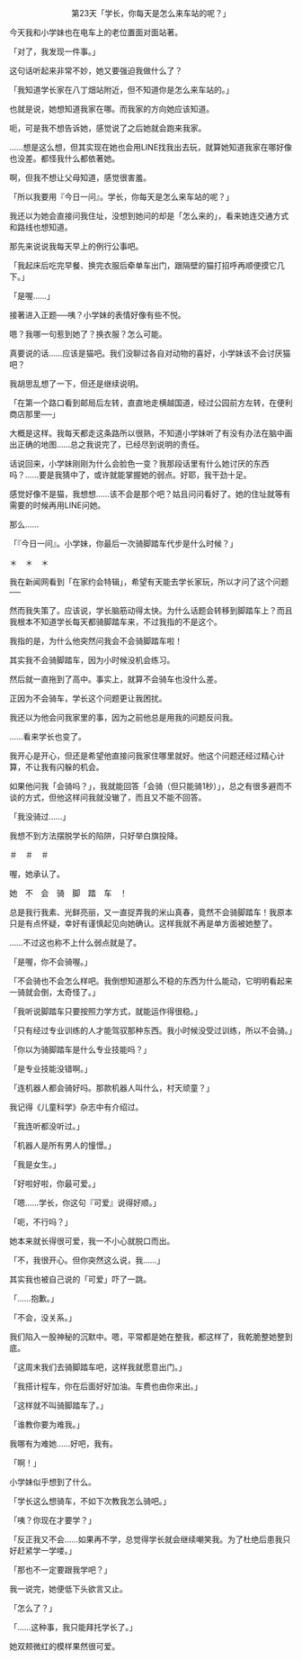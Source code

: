<p align="center">第23天「学长，你每天是怎么来车站的呢？」</p>

今天我和小学妹也在电车上的老位置面对面站著。

「对了，我发现一件事。」

这句话听起来非常不妙，她又要强迫我做什么了？

「我知道学长家在八丁畑站附近，但不知道你是怎么来车站的。」

也就是说，她想知道我家在哪。而我家的方向她应该知道。

呃，可是我不想告诉她，感觉说了之后她就会跑来我家。

……想是这么想，但其实现在她也会用LINE找我出去玩，就算她知道我家在哪好像也没差。都怪我什么都依著她。

啊，但我不想让父母知道，感觉很害羞。

「所以我要用『今日一问』。学长，你每天是怎么来车站的呢？」

我还以为她会直接问我住址，没想到她问的却是「怎么来的」，看来她连交通方式和路线也想知道。

那先来说说我每天早上的例行公事吧。

「我起床后吃完早餐、换完衣服后牵单车出门，跟隔壁的猫打招呼再顺便摸它几下。」

「是喔……」

接著进入正题──咦？小学妹的表情好像有些不悦。

嗯？我哪一句惹到她了？换衣服？怎么可能。

真要说的话……应该是猫吧。我们没聊过各自对动物的喜好，小学妹该不会讨厌猫吧？

我胡思乱想了一下，但还是继续说明。

「在第一个路口看到邮局后左转，直直地走横越国道，经过公园前方左转，在便利商店那里──」

大概是这样。我每天都走这条路所以很熟，不知道小学妹听了有没有办法在脑中画出正确的地图……总之我说完了，已经尽到说明的责任。

话说回来，小学妹刚刚为什么会脸色一变？我那段话里有什么她讨厌的东西吗？……要是我猜中了，或许就能掌握她的弱点。好耶，我干劲十足。

感觉好像不是猫，我想想……该不会是那个吧？姑且问问看好了。她的住址就等有需要的时候再用LINE问她。

那么……

「『今日一问』。小学妹，你最后一次骑脚踏车代步是什么时候？」

＊　＊　＊

我在新闻网看到「在家约会特辑」，希望有天能去学长家玩，所以才问了这个问题──

然而我失策了。应该说，学长脑筋动得太快。为什么话题会转移到脚踏车上？而且我根本不知道学长每天都骑脚踏车来，不过我指的不是这个。

我指的是，为什么他突然问我会不会骑脚踏车啦！

其实我不会骑脚踏车，因为小时候没机会练习。

然后就一直拖到了高中。事实上，就算不会骑车也没什么差。

正因为不会骑车，学长这个问题更让我困扰。

我还以为他会问我家里的事，因为之前他总是用我的问题反问我。

……看来学长也变了。

我开心是开心，但还是希望他直接问我家住哪里就好。他这个问题还经过精心计算，不让我有闪躲的机会。

如果他问我「会骑吗？」，我就能回答「会骑（但只能骑1秒）」，总之有很多避而不谈的方式，但他这样问我就没辙了，而且又不能不回答。

「我没骑过……」

我想不到方法摆脱学长的陷阱，只好举白旗投降。

＃　＃　＃

喔，她承认了。

她　不　会　骑　脚　踏　车　！

总是我行我素、光鲜亮丽，又一直捉弄我的米山真春，竟然不会骑脚踏车！我原本只是有点怀疑，幸好有谨慎起见向她确认。这样我就不再是单方面被她整了。

……不过这也称不上什么弱点就是了。

「是喔，你不会骑喔。」

「不会骑也不会怎么样吧。我倒想知道那么不稳的东西为什么能动，它明明看起来一骑就会倒，太奇怪了。」

「我听说脚踏车只要按照力学方式，就能运作得很稳。」

「只有经过专业训练的人才能驾驭那种东西。我小时候没受过训练，所以不会骑。」

「你以为骑脚踏车是什么专业技能吗？」

「是专业技能没错啊。」

「连机器人都会骑好吗。那款机器人叫什么，村天顽童？」

我记得《儿童科学》杂志中有介绍过。

「我连听都没听过。」

「机器人是所有男人的憧憬。」

「我是女生。」

「好啦好啦，你最可爱。」

「嗯……学长，你这句『可爱』说得好顺。」

「呃，不行吗？」

她本来就长得很可爱，我一不小心就脱口而出。

「不，我很开心。但你突然这么说，我……」

其实我也被自己说的「可爱」吓了一跳。

「……抱歉。」

「不会，没关系。」

我们陷入一股神秘的沉默中。嗯，平常都是她在整我，都这样了，我乾脆整她整到底。

「这周末我们去骑脚踏车吧，这样我就愿意出门。」

「我搭计程车，你在后面好好加油。车费也由你来出。」

「这样就不叫骑脚踏车了。」

「谁教你要为难我。」

我哪有为难她……好吧，我有。

「啊！」

小学妹似乎想到了什么。

「学长这么想骑车，不如下次教我怎么骑吧。」

「咦？你现在才要学？」

「反正我又不会……如果再不学，总觉得学长就会继续嘲笑我。为了杜绝后患我只好赶紧学一学喽。」

「那也不一定要跟我学吧？」

我一说完，她便低下头欲言又止。

「怎么了？」

「……这种事，我只能拜托学长了。」

她双颊微红的模样果然很可爱。


